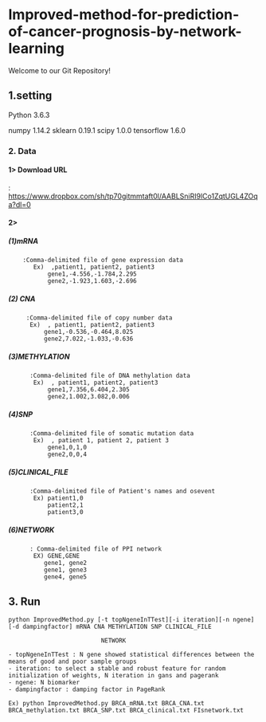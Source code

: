 # Improved-method-for-prediction-of-cancer-prognosis-by-network-learning
Welcome to our Git Repository!

## 1.setting

  Python  3.6.3
  
  numpy 1.14.2
  sklearn 0.19.1
  scipy 1.0.0
  tensorflow 1.6.0
  

### 2.  Data
#### 1> Download URL
: https://www.dropbox.com/sh/tp70gitmmtaft0l/AABLSniRI9lCo1ZqtUGL4ZOqa?dl=0
  
   #### 2>
   ##### (1)mRNA
        :Comma-delimited file of gene expression data 
           Ex)  ,patient1, patient2, patient3
               gene1,-4.556,-1.784,2.295
               gene2,-1.923,1.603,-2.696         
   ##### (2) CNA
         :Comma-delimited file of copy number data 
          Ex)  , patient1, patient2, patient3
              gene1,-0.536,-0.464,8.025
              gene2,7.022,-1.033,-0.636
              
   ##### (3)METHYLATION
          :Comma-delimited file of DNA methylation data
           Ex)  , patient1, patient2, patient3
               gene1,7.356,6.404,2.305
               gene2,1.002,3.082,0.006
              
   ##### (4)SNP
          :Comma-delimited file of somatic mutation data
           Ex)  , patient 1, patient 2, patient 3
               gene1,0,1,0
               gene2,0,0,4
              
   ##### (5)CLINICAL_FILE
          :Comma-delimited file of Patient's names and osevent
           Ex) patient1,0
               patient2,1
               patient3,0
        
  ##### (6)NETWORK
          : Comma-delimited file of PPI network
           EX) GENE,GENE
              gene1, gene2
              gene1, gene3
              gene4, gene5
        
  
## 3. Run
    python ImprovedMethod.py [-t topNgeneInTTest][-i iteration][-n ngene][-d dampingfactor] mRNA CNA METHYLATION SNP CLINICAL_FILE      
                              
                              NETWORK
    
    - topNgeneInTTest : N gene showed statistical differences between the means of good and poor sample groups
    - iteration: to select a stable and robust feature for random initialization of weights, N iteration in gans and pagerank
    - ngene: N biomarker
    - dampingfactor : damping factor in PageRank
    
    Ex) python ImprovedMethod.py BRCA_mRNA.txt BRCA_CNA.txt BRCA_methylation.txt BRCA_SNP.txt BRCA_clinical.txt FIsnetwork.txt






